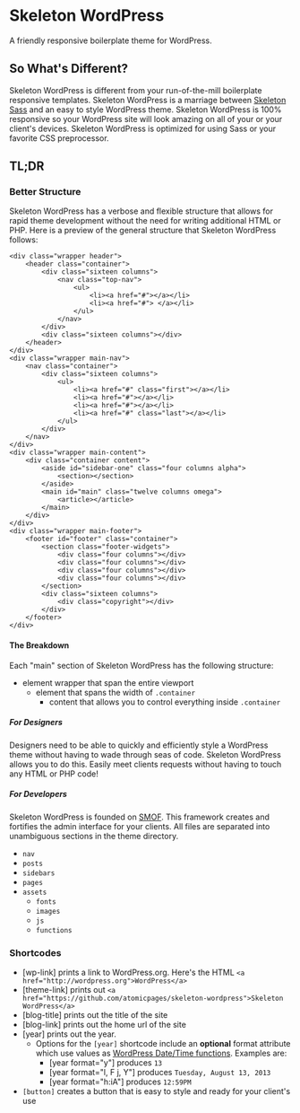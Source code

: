 Skeleton WordPress
==================

A friendly responsive boilerplate theme for WordPress.

## So What's Different?
Skeleton WordPress is different from your run-of-the-mill boilerplate responsive templates. Skeleton WordPress is a marriage between [Skeleton Sass](https://github.com/atomicpages/skeleton-sass) and an easy to style WordPress theme. Skeleton WordPress is 100% responsive so your WordPress site will look amazing on all of your or your client's devices. Skeleton WordPress is optimized for using Sass or your favorite CSS preprocessor.

## TL;DR

### Better Structure
Skeleton WordPress has a verbose and flexible structure that allows for rapid theme development without the need for writing additional HTML or PHP. Here is a preview of the general structure that Skeleton WordPress follows:


```
<div class="wrapper header">
	<header class="container">
		<div class="sixteen columns">
			<nav class="top-nav">
				<ul>
					<li><a href="#"></a></li>
					<li><a href="#"> </a></li>
				</ul>
			</nav>
		</div>
		<div class="sixteen columns"></div>
	</header>
</div>
<div class="wrapper main-nav">
	<nav class="container">
		<div class="sixteen columns">
			<ul>
				<li><a href="#" class="first"></a></li>
				<li><a href="#"></a></li>
				<li><a href="#"></a></li>
				<li><a href="#" class="last"></a></li>
			</ul>
		</div>
	</nav>
</div>
<div class="wrapper main-content">
	<div class="container content">
		<aside id="sidebar-one" class="four columns alpha">
			<section></section>
		</aside>
		<main id="main" class="twelve columns omega">
			<article></article>
		</main>
	</div>
</div>
<div class="wrapper main-footer">
	<footer id="footer" class="container">
		<section class="footer-widgets">
			<div class="four columns"></div>
			<div class="four columns"></div>
			<div class="four columns"></div>
			<div class="four columns"></div>
		</section>
		<div class="sixteen columns">
			<div class="copyright"></div>
		</div>
	</footer>
</div>
```

#### The Breakdown
Each "main" section of Skeleton WordPress has the following structure:

* element wrapper that span the entire viewport
	* element that spans the width of `.container`
		* content that allows you to control everything inside `.container`

##### For Designers
Designers need to be able to quickly and efficiently style a WordPress theme without having to wade through seas of code. Skeleton WordPress allows you to do this. Easily meet clients requests without having to touch any HTML or PHP code!

##### For Developers
Skeleton WordPress is founded on [SMOF](https://github.com/syamilmj/Options-Framework). This framework creates and fortifies the admin interface for your clients. All files are separated into unambiguous sections in the theme directory.

* `nav`
* `posts`
* `sidebars`
* `pages`
* `assets`
	* `fonts`
	* `images`
	* `js`
	* `functions`


### Shortcodes
* [wp-link] prints a link to WordPress.org. Here's the HTML `<a href="http://wordpress.org">WordPress</a>`
* [theme-link] prints out `<a href="https://github.com/atomicpages/skeleton-wordpress">Skeleton WordPress</a>`
* [blog-title] prints out the title of the site
* [blog-link] prints out the home url of the site
* [year] prints out the year.
	* Options for the `[year]` shortcode include an **optional** format attribute which use values as [WordPress Date/Time functions](http://codex.wordpress.org/Formatting_Date_and_Time). Examples are:
		* [year format="y"] produces `13`
		* [year format="l, F j, Y"] produces `Tuesday, August 13, 2013`
		* [year format="h:iA"] produces `12:59PM`
* `[button]` creates a button that is easy to style and ready for your client's use